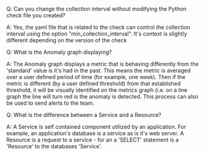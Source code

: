 Q: Can you change the collection interval without modifying the Python check file you created?


A: Yes, the yaml file that is related to the check can control the collection interval using the option "min_collection_interval".  It's context is slightly different depending on the version of the check

Q: What is the Anomaly graph displaying?


A: The Anomaly graph displays a metric that is behaving differently from the 'standard' value is it's had in the past.  This means the metric is averaged over a user defined period of time (for example, one week).  Then if the metric is different (by a user defined threshold) from that established threshold, it will be visually identified on the metrics graph (i.e. on a line graph the line will turn red is the anomaly is detected.  This process can also be used to send alerts to the team.

Q: What is the difference between a Service and a Resource?


A: A Service is self contained component utilized by an application.  For example, an application's database is a service as is it's web server.  A Resource is a request to a service - for an a 'SELECT' statement is a 'Resource' to the databases 'Service'.
